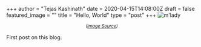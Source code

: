 +++
author = "Tejas Kashinath"
date = 2020-04-15T14:08:00Z
draft = false
featured_image = ""
title = "Hello, World"
type = "post"
+++
![m'lady](/img/2020/04/hello_world.png)
*<center><sub>([Image Source](https://miro.medium.com/max/3840/1*U-R58ahr5dtAvtSLGK2wXg.png))</sub></center>*


First post on this blog.